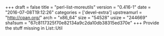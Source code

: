 +++
draft = false
title = "perl-list-moreutils"
version = "0.416-1"
date = "2016-07-08T19:12:26"
categories = ['devel-extra']
upstreamurl = "http://cpan.org/"
arch = "x86_64"
size = "54528"
usize = "244669"
sha1sum = "67c8117325f70e82134a9c2da10db38315ed370e"
+++
Provide the stuff missing in List::Util
